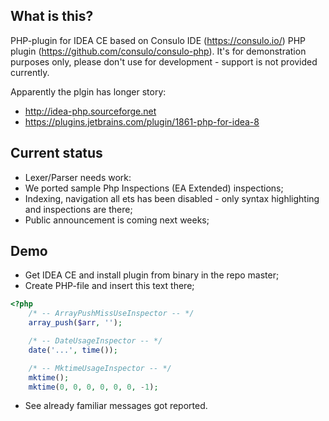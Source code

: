 What is this?
---

PHP-plugin for IDEA CE based on Consulo IDE (https://consulo.io/) PHP plugin (https://github.com/consulo/consulo-php).
It's for demonstration purposes only, please don't use for development - support is not provided currently.

Apparently the plgin has longer story:
- http://idea-php.sourceforge.net
- https://plugins.jetbrains.com/plugin/1861-php-for-idea-8

Current status
---

- Lexer/Parser needs work:
- We ported sample Php Inspections (EA Extended) inspections;
- Indexing, navigation all ets has been disabled - only syntax highlighting and inspections are there;
- Public announcement is coming next weeks;

Demo
---

- Get IDEA CE and install plugin from binary in the repo master;
- Create PHP-file and insert this text there;
```php
<?php
    /* -- ArrayPushMissUseInspector -- */
    array_push($arr, '');

    /* -- DateUsageInspector -- */
    date('...', time());

    /* -- MktimeUsageInspector -- */
    mktime();
    mktime(0, 0, 0, 0, 0, 0, -1);
```
- See already familiar messages got reported.
